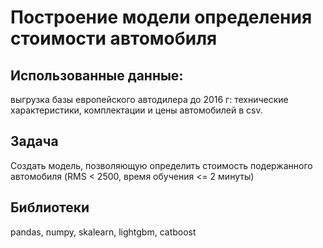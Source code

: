 # Построение модели определения стоимости автомобиля
## Использованные данные:
выгрузка базы европейского автодилера до 2016 г: технические характеристики, комплектации и цены автомобилей в csv.
## Задача
Создать модель, позволяющую определить стоимость подержанного автомобиля (RMS < 2500, время обучения <= 2 минуты)
## Библиотеки
pandas, numpy, skalearn, lightgbm, catboost
